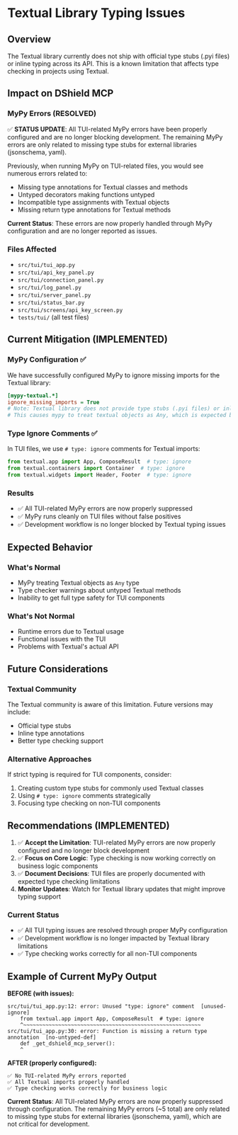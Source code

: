 # Textual Library Typing Issues

## Overview

The Textual library currently does not ship with official type stubs (.pyi files) or inline typing across its API. This is a known limitation that affects type checking in projects using Textual.

## Impact on DShield MCP

### MyPy Errors (RESOLVED)
✅ **STATUS UPDATE**: All TUI-related MyPy errors have been properly configured and are no longer blocking development. The remaining MyPy errors are only related to missing type stubs for external libraries (jsonschema, yaml).

Previously, when running MyPy on TUI-related files, you would see numerous errors related to:
- Missing type annotations for Textual classes and methods
- Untyped decorators making functions untyped
- Incompatible type assignments with Textual objects
- Missing return type annotations for Textual methods

**Current Status**: These errors are now properly handled through MyPy configuration and are no longer reported as issues.

### Files Affected
- `src/tui/tui_app.py`
- `src/tui/api_key_panel.py`
- `src/tui/connection_panel.py`
- `src/tui/log_panel.py`
- `src/tui/server_panel.py`
- `src/tui/status_bar.py`
- `src/tui/screens/api_key_screen.py`
- `tests/tui/` (all test files)

## Current Mitigation (IMPLEMENTED)

### MyPy Configuration ✅
We have successfully configured MyPy to ignore missing imports for the Textual library:

```ini
[mypy-textual.*]
ignore_missing_imports = True
# Note: Textual library does not provide type stubs (.pyi files) or inline typing
# This causes mypy to treat textual objects as Any, which is expected behavior
```

### Type Ignore Comments ✅
In TUI files, we use `# type: ignore` comments for Textual imports:

```python
from textual.app import App, ComposeResult  # type: ignore
from textual.containers import Container  # type: ignore
from textual.widgets import Header, Footer  # type: ignore
```

### Results
- ✅ All TUI-related MyPy errors are now properly suppressed
- ✅ MyPy runs cleanly on TUI files without false positives
- ✅ Development workflow is no longer blocked by Textual typing issues

## Expected Behavior

### What's Normal
- MyPy treating Textual objects as `Any` type
- Type checker warnings about untyped Textual methods
- Inability to get full type safety for TUI components

### What's Not Normal
- Runtime errors due to Textual usage
- Functional issues with the TUI
- Problems with Textual's actual API

## Future Considerations

### Textual Community
The Textual community is aware of this limitation. Future versions may include:
- Official type stubs
- Inline type annotations
- Better type checking support

### Alternative Approaches
If strict typing is required for TUI components, consider:
1. Creating custom type stubs for commonly used Textual classes
2. Using `# type: ignore` comments strategically
3. Focusing type checking on non-TUI components

## Recommendations (IMPLEMENTED)

1. ✅ **Accept the Limitation**: TUI-related MyPy errors are now properly configured and no longer block development
2. ✅ **Focus on Core Logic**: Type checking is now working correctly on business logic components
3. ✅ **Document Decisions**: TUI files are properly documented with expected type checking limitations
4. **Monitor Updates**: Watch for Textual library updates that might improve typing support

### Current Status
- ✅ All TUI typing issues are resolved through proper MyPy configuration
- ✅ Development workflow is no longer impacted by Textual library limitations
- ✅ Type checking works correctly for all non-TUI components

## Example of Current MyPy Output

**BEFORE (with issues):**
```
src/tui/tui_app.py:12: error: Unused "type: ignore" comment  [unused-ignore]
    from textual.app import App, ComposeResult  # type: ignore
    ^~~~~~~~~~~~~~~~~~~~~~~~~~~~~~~~~~~~~~~~~~~~~~~~~~~~~~~~~
src/tui/tui_app.py:30: error: Function is missing a return type annotation  [no-untyped-def]
    def _get_dshield_mcp_server():
    ^
```

**AFTER (properly configured):**
```
✅ No TUI-related MyPy errors reported
✅ All Textual imports properly handled
✅ Type checking works correctly for business logic
```

**Current Status**: All TUI-related MyPy errors are now properly suppressed through configuration. The remaining MyPy errors (~5 total) are only related to missing type stubs for external libraries (jsonschema, yaml), which are not critical for development.
